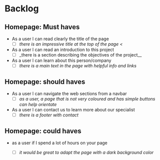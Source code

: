 # Backlog

## Homepage: Must haves

- As a user I can read clearly the title of the page
  - [ ] _there is an impressive title at the top of the page <_
- As a user I can read an introduction to this project
  - [ ] \_there is a section describing the objectives of the project\_\_
- As a user I can learn about this person/company
  - [ ] _there is a main text in the page with helpful info and links_

## Homepage: should haves

- As a user I can navigate the web sections from a navbar
  - [ ] _as a user, a page that is not very coloured and has simple buttons can
        help orientate_
- As a user I can contact us to learn more about our specialist
  - [ ] _there is a footer with contact_

## Homepage: could haves

- as a user if I spend a lot of hours on your page

  - [ ] _it would be great to adapt the page with a dark background color_
